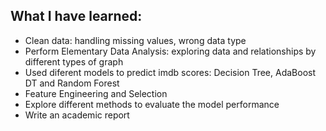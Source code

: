 ## What I have learned:
- Clean data: handling missing values, wrong data type
- Perform Elementary Data Analysis: exploring data and relationships by different types of graph
- Used diferent models to predict imdb scores: Decision Tree, AdaBoost DT and Random Forest
- Feature Engineering and Selection
- Explore different methods to evaluate the model performance
- Write an academic report
